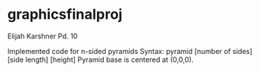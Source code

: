 # graphicsfinalproj

Elijah Karshner Pd. 10

Implemented code for n-sided pyramids
Syntax:
pyramid [number of sides] [side length] [height]
Pyramid base is centered at (0,0,0).
